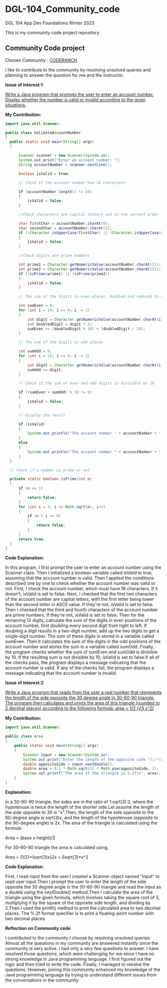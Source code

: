 # DGL-104_Community_code
DGL 104 App Dev Foundations Winter 2023 

This is my commuinty code project repository.
## Community Code project

Chosen Community : [CODERANCH](https://coderanch.com/)

I like to contribute to the community by resolving unsolved queries and planning to answer the question for me and the instructor.

**Issue of Interest:1**

  [Write a Java program that prompts the user to enter an account number. Display whether the number is valid or invalid according to the given situations.](https://coderanch.com/t/756159/java/Java-simple)

  **My Contribution:**

  ```java
import java.util.Scanner;

public class ValidateAccountNumber
{
    public static void main(String[] args) 
    {

        Scanner scanner = new Scanner(System.in);
        System.out.print("Enter an account number: ");
        String accountNumber = scanner.nextLine();

        boolean isValid = true;

        // Check if the account number has 16 characters

        if (accountNumber.length() != 16)
        {
            isValid = false;
        }

        //Check characters are capital letters and in the correct order

        char firstChar = accountNumber.charAt(0);
        char secondChar = accountNumber.charAt(1);
        if (!Character.isUpperCase(firstChar) || !Character.isUpperCase(secondChar) || firstChar >= secondChar) 
        {
            isValid = false;
        }

        //Check digits are prime numbers

        int prime1 = Character.getNumericValue(accountNumber.charAt(2));
        int prime2 = Character.getNumericValue(accountNumber.charAt(3));
        if (!isPrime(prime1) || !isPrime(prime2))
        {
            isValid = false;
        }

        // The sum of the digits in even places, doubled and reduced to a single digit

        int sumEven = 0;
        for (int i = 14; i >= 4; i -= 2) 
        {
            int digit = Character.getNumericValue(accountNumber.charAt(i));
            int doubledDigit = digit * 2;
            sumEven += (doubledDigit % 10) + (doubledDigit / 10);
        }

        // The sum of the digits in odd places

        int sumOdd = 0;
        for (int i = 15; i >= 4; i -= 2)
        {
            int digit = Character.getNumericValue(accountNumber.charAt(i));
            sumOdd += digit;
        }

        // Check if the sum of even and odd digits is divisible by 10

        if ((sumEven + sumOdd) % 10 != 0)
        {
            isValid = false;
        }

        // Display the result

        if (isValid)
        {
            System.out.println("The account number " + accountNumber + " is valid.");
        } 
        else 
        {
            System.out.println("The account number " + accountNumber + " is invalid.");
        }
    }

    // Check if a number is prime or not

    private static boolean isPrime(int n)
    {
        if (n <= 1)
        {
            return false;
        }
        for (int i = 2; i <= Math.sqrt(n); i++)
        {
            if (n % i == 0)
            {
                return false;
            }
        }
        return true;
    }
}

  ```
  **Code Explanation:**

  In this program, I first prompt the user to enter an account number using the Scanner class. Then I initialized a boolean variable called isValid to true, assuming that the account number is valid. Then I applied the conditions described one by one to check whether the account number was valid or not. First, I check the account number, which must have 16 characters. If it doesn't, isValid is set to false. Next, I checked that the first two characters of the account number are capital letters, with the first letter being lower than the second letter in ASCII value. If they're not, isValid is set to false. Then I checked that the third and fourth characters of the account number are prime numbers. If they're not, isValid is set to false. Then for the remaining 12 digits, calculate the sum of the digits in even positions of the account number, first doubling every second digit from right to left. If doubling a digit results in a two-digit number, add up the two digits to get a single-digit number. The sum of these digits is stored in a variable called sumEven. Then it calculates the sum of the digits in the odd positions of the account number and stores the sum in a variable called sumOdd. Finally, the program checks whether the sum of sumEven and sumOdd is divisible by 10. If the resulting sum is not divisible by 10, isValid is set to false.If all of the checks pass, the program displays a message indicating that the account number is valid. If any of the checks fail, the program displays a message indicating that the account number is invalid.





**Issue of Interest:2**

[Write a Java program that reads from the user a real number that
represents the length of the side opposite the 30 degree angle in 30-60-90 triangle.
The program then calculates and prints the area of this triangle
(rounded to 2 decimal places) according to the following formula:
area = 1/2 (√3 𝑥^2)](https://coderanch.com/t/754759/java/Java-Program-Practice)

**My Contribution:**

```java
import java.util.Scanner;

public class Area 
{
    public static void main(String[] args) 
    {
        Scanner input = new Scanner(System.in);
        System.out.print("Enter the length of the opposite side ");/*length of the shorter side*/
        double oppositeSide = input.nextDouble();
        double area = 0.5 * Math.sqrt(3) * Math.pow(oppositeSide, 2);
        System.out.printf("The area of the triangle is %.2f\n", area);
    }
}


```
**Explanation:**

In a 30-60-90 triangle, the sides are in the ratio of 1:sqrt(3):2, where the hypotenuse is twice the length of the shorter side.Let assume the length of the side opposite to 30 is "x".Then, the length of the side opposite to the 60-degree angle is sqrt(3)x, and the length of the hypotenuse (opposite to the 90-degree angle) is 2x.
The area of the triangle is calculated using the formula:

Area = (base x height)/2

For 30-60-90 triangle the area is calculated using, 

Area =  (1/2)*(sqrt(3)x)*2x =.5*sqrt(3)*x^2

**Code Explanation:**

First, I read input from the user.I created a Scanner object named "input" to read user input.Then I prompt the user to enter the length of the side opposite the 30 degree angle in the 30-60-90 triangle and read the input as a double using the nextDouble() method.Then I calculate the area of the triangle using the given formula, which involves taking the square root of 3, multiplying it by the square of the opposite side length, and dividing by 2.Then I used the printf() method to print the calculated area to two decimal places. The %.2f format specifier is to print a floating-point number with two decimal places.


**Reflection on Community code**

I contributed to the community I choose by resolving unsolved queries. Almost all the questions in my community are answered instantly since the community is very active. I had only a very few questions to answer. I have resolved those questions, which were challenging for me since I have no strong knowledge in Java programming language. I first figured out the logic and then tried to write the code. Finally, I managed to resolve the questions. However, joining this community enhanced my knowledge of the Java programming language by trying to understand different issues from the conversations in the community.
